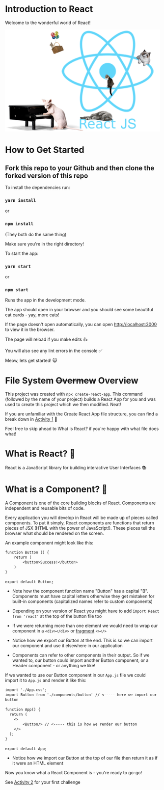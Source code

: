 # Introduction to React

Welcome to the wonderful world of React!

![React Atom](./public/react-catom.png)

# How to Get Started

## **Fork** this repo to your Github and then **clone** the forked version of this repo

To install the dependencies run:

### `yarn install`

or

### `npm install`

(They both do the same thing)

Make sure you're in the right directory!

To start the app:

### `yarn start`

or

### `npm start`

Runs the app in the development mode.

The app should open in your browser and you should see some beautiful cat cards - yay, more cats!

If the page doesn't open automatically, you can open [http://localhost:3000](http://localhost:3000) to view it in the browser.

The page will reload if you make edits 👍

You will also see any lint errors in the console ✅

Meow, lets get started! 😺

# File System ~~Overmew~~ Overview 

This project was created with `npx create-react-app`. This command (followed by the name of your project) builds a React App for you and was used to create this project which we then modified. Neat!

If you are unfamiliar with the Create React App file structure, you can find a break down in [Activity 1](./activities/activity-1.md) 🔨 

Feel free to skip ahead to What is React? if you're happy with what file does what!

# What is React? 🧐

React is a JavaScript library for building interactive User Interfaces 📚

# What is a Component? 🧱

A Component is one of the core building blocks of React. Components are independent and reusable bits of code. 

Every application you will develop in React will be made up of pieces called components. To put it simply, React components are functions that return pieces of JSX (HTML with the power of JavaScript!). These pieces tell the browser what should be rendered on the screen.

An example component might look like this:

```
function Button () {
    return (
        <button>Success!</button>
    )
}

export default Button;
```

- Note how the component function name "Button" has a capital "B". Components must have capital letters otherwise they get mistaken for built-in components (capitalized names refer to custom components)

- Depending on your version of React you might have to add `import React from 'react'` at the top of the button file too

- If we were returning more than one element we would need to wrap our component in a `<div></div>` or [fragment](https://reactjs.org/docs/fragments.html) `<></>`

- Notice how we export our Button at the end. This is so we can import our component and use it elsewhere in our application

- Components can refer to other components in their output. So if we wanted to, our button could import another Button component, or a Header component - or anything we like! 

If we wanted to use our Button component in our `App.js` file we could import it to `App.js` and render it like this:

```
import './App.css';
import Button from './components/button' // <----- here we import our button

function App() {
  return (
    <>
        <Button/> // <----- this is how we render our button 
    </>
  );
}

export default App;
```

- Notice how we import our Button at the top of our file then return it as if it were an HTML element 

Now you know what a React Component is - you're ready to go-go!

See [Activity 2](./activities/activity-2.md) for your first challenge





